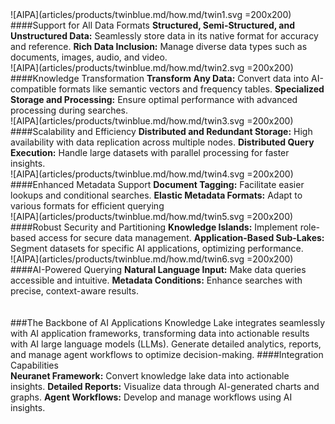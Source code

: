 <div class="product-how twinblue" markdown="1">
<!-- #HOW IT WORKS
##Everybody claims an easy and secure remote work solution, ours is.<br/>As a complete virtual office should be, all-in-one and done.
<br/> -->

<!-- |   |   |   |
|:------:|:----------:|:----------:|
| ![Connect] (articles/products/aipa.md/how.md/contact.svg =*x80)<p class="how-title">EASY DEPLOYMENT</p><br/><p class="how-description">Most organizations are online within 48 hours.</p> | ![Configure] (articles/products/aipa.md/how.md/configure.svg =*x80)<p class="how-title">SECURITY</p><br/><p class="how-description">Reflection technology coupled with zero trust cybersecurity.</p> | ![Done] (articles/products/aipa.md/how.md/done.svg =*x80)<p class="how-title">REASONABLE PRICE</p><br/><p class="how-description">Sit back and take advantage of an easy to use solution to analyze your data.</p > | -->
<div class="why-section" markdown="1">
<div class="why-item" markdown="1">
![AIPA](articles/products/twinblue.md/how.md/twin1.svg =200x200)
####Support for All Data Formats
<b>Structured, Semi-Structured, and Unstructured Data:</b> Seamlessly store data in its native format for accuracy and reference.
<b>Rich Data Inclusion:</b>  Manage diverse data types such as documents, images, audio, and video.
</div>
<div class="why-item" markdown="1">
![AIPA](articles/products/twinblue.md/how.md/twin2.svg =200x200)
####Knowledge Transformation
<b>Transform Any Data:</b> Convert data into AI-compatible formats like semantic vectors and frequency tables.
<b>Specialized Storage and Processing:</b> Ensure optimal performance with advanced processing during searches.
</div>
<div class="why-item" markdown="1">
![AIPA](articles/products/twinblue.md/how.md/twin3.svg =200x200)
####Scalability and Efficiency
<b>Distributed and Redundant Storage:</b> High availability with data replication across multiple nodes.
<b>Distributed Query Execution:</b> Handle large datasets with parallel processing for faster insights.
</div>
<div class="why-item" markdown="1">
![AIPA](articles/products/twinblue.md/how.md/twin4.svg =200x200)
####Enhanced Metadata Support
<b>Document Tagging:</b> Facilitate easier lookups and conditional searches.
<b>Elastic Metadata Formats:</b> Adapt to various formats for efficient querying
</div>
<div class="why-item" markdown="1">
![AIPA](articles/products/twinblue.md/how.md/twin5.svg =200x200)
####Robust Security and Partitioning
<b>Knowledge Islands:</b> Implement role-based access for secure data management.
<b>Application-Based Sub-Lakes:</b> Segment datasets for specific AI applications, optimizing performance.
</div>
<div class="why-item" markdown="1">
![AIPA](articles/products/twinblue.md/how.md/twin6.svg =200x200)
####AI-Powered Querying
<b>Natural Language Input:</b> Make data queries accessible and intuitive.
<b>Metadata Conditions:</b> Enhance searches with precise, context-aware results.
</div>
</div>

<br>
<br>
###The Backbone of AI Applications
Knowledge Lake integrates seamlessly with AI application frameworks, transforming data into actionable results with AI large language models (LLMs). Generate detailed analytics, reports, and manage agent workflows to optimize decision-making.
####Integration Capabilities
<div class="why-capabilities" markdown="1">
<b class="blue">Neuranet Framework:</b> Convert knowledge lake data into actionable insights.
<b class="red">Detailed Reports:</b> Visualize data through AI-generated charts and graphs.
<b class="blue">Agent Workflows:</b> Develop and manage workflows using AI insights.
</div>

</div>
